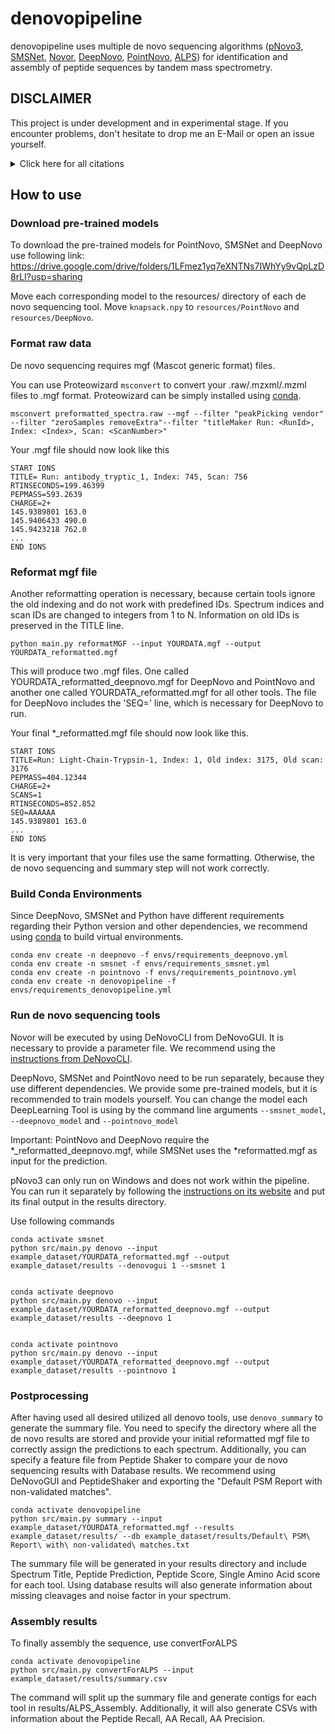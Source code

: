 # denovopipeline

denovopipeline uses multiple de novo sequencing algorithms ([pNovo3](http://pfind.ict.ac.cn/software/pNovo/index.html), [SMSNet](https://github.com/cmb-chula/SMSNet/tree/master#readme), [Novor](https://github.com/compomics/denovogui), [DeepNovo](https://github.com/nh2tran/DeepNovo), [PointNovo](https://github.com/volpato30/PointNovo), [ALPS](https://github.com/nh2tran/DeepNovo/blob/PNAS/Antibody/ALPS.jar)) for identification and assembly of peptide sequences by tandem mass spectrometry.

## DISCLAIMER

This project is under development and in experimental stage. If you encounter problems, don't hesitate to drop me an E-Mail or open an issue yourself.


<details><summary>Click here for all citations </summary>

  * Novor:
    * Ma B. (2015). Novor: real-time peptide de novo sequencing software. Journal of the American Society for Mass Spectrometry, 26(11), 1885–1894. https://doi.org/10.1007/s13361-015-1204-0

  * pNovo 3:
    * Yang, H., Chi, H., Zeng, W. F., Zhou, W. J., & He, S. M. (2019). pNovo 3: precise de novo peptide sequencing using a learning-to-rank framework. Bioinformatics (Oxford, England), 35(14), i183–i190. https://doi.org/10.1093/bioinformatics/btz366

  * DeepNovo:
    * Tran, N. H., Zhang, X., Xin, L., Shan, B., & Li, M. (2017). De novo peptide sequencing by deep learning. Proceedings of the National Academy of Sciences of the United States of America, 114(31), 8247–8252. https://doi.org/10.1073/pnas.1705691114

  * SMSNet:
    * Karunratanakul, K., Tang, H. Y., Speicher, D. W., Chuangsuwanich, E., & Sriswasdi, S. (2019). Uncovering Thousands of New Peptides with Sequence-Mask-Search Hybrid De Novo Peptide Sequencing Framework. Molecular & cellular proteomics : MCP, 18(12), 2478–2491. https://doi.org/10.1074/mcp.TIR119.001656

  * PointNovo: 
    * Qiao, R., Tran, N.H., Xin, L. et al. Computationally instrument-resolution-independent de novo peptide sequencing for high-resolution devices. Nat Mach Intell 3, 420–425 (2021). https://doi.org/10.1038/s42256-021-00304-3
  * ALPS:
    * Tran, N. H., Rahman, M. Z., He, L., Xin, L., Shan, B., & Li, M. (2016). Complete De Novo Assembly of Monoclonal Antibody Sequences. Scientific reports, 6, 31730. https://doi.org/10.1038/srep31730
</details>

## How to use

### Download pre-trained models
To download the pre-trained models for PointNovo, SMSNet and DeepNovo use following link:
https://drive.google.com/drive/folders/1LFmez1yq7eXNTNs7IWhYy9vQpLzD8rLI?usp=sharing

Move each corresponding model to the resources/ directory of each de novo sequencing tool.
Move `knapsack.npy` to `resources/PointNovo` and `resources/DeepNovo`.

### Format raw data

De novo sequencing requires mgf (Mascot generic format) files.

You can use Proteowizard `msconvert` to convert your .raw/.mzxml/.mzml files to .mgf format. Proteowizard can be simply installed using [conda](https://anaconda.org/bioconda/proteowizard).

`msconvert preformatted_spectra.raw --mgf --filter "peakPicking vendor" --filter "zeroSamples removeExtra"--filter "titleMaker Run: <RunId>, Index: <Index>, Scan: <ScanNumber>"`

Your .mgf file should now look like this
```
START IONS
TITLE= Run: antibody_tryptic_1, Index: 745, Scan: 756
RTINSECONDS=199.46399
PEPMASS=593.2639
CHARGE=2+
145.9389801 163.0
145.9406433 490.0
145.9423218 762.0
...
END IONS
```

### Reformat mgf file
Another reformatting operation is necessary, because certain tools ignore the old indexing and do not work with predefined
IDs. Spectrum indices and scan IDs are changed to integers from 1 to N. Information on old IDs is preserved in the TITLE line.

`python main.py reformatMGF --input YOURDATA.mgf --output YOURDATA_reformatted.mgf`

This will produce two .mgf files. One called YOURDATA_reformatted_deepnovo.mgf for DeepNovo and PointNovo and another one called YOURDATA_reformatted.mgf for all other tools. The file for DeepNovo includes the 'SEQ=' line, which is necessary for DeepNovo to run.

Your final *_reformatted.mgf file should now look like this.
```
START IONS
TITLE=Run: Light-Chain-Trypsin-1, Index: 1, Old index: 3175, Old scan: 3176
PEPMASS=404.12344
CHARGE=2+
SCANS=1
RTINSECONDS=852.852
SEQ=AAAAAA
145.9389801 163.0
...
END IONS
```
It is very important that your files use the same formatting. Otherwise, the de novo sequencing and summary step will not work correctly.


### Build Conda Environments

Since DeepNovo, SMSNet and Python have different requirements regarding their Python version and other dependencies, we recommend
using [conda](https://docs.anaconda.com/anaconda/install/) to build virtual environments.
```
conda env create -n deepnovo -f envs/requirements_deepnovo.yml
conda env create -n smsnet -f envs/requirements_smsnet.yml
conda env create -n pointnovo -f envs/requirements_pointnovo.yml
conda env create -n denovopipeline -f envs/requirements_denovopipeline.yml
```

### Run de novo sequencing tools

Novor will be executed by using DeNovoCLI from DeNovoGUI. It is necessary to provide a parameter file. We recommend using the [instructions from DeNovoCLI](https://github.com/compomics/denovogui/wiki/IdentificationParametersCLI).

DeepNovo, SMSNet and PointNovo need to be run separately, because they use different dependencies. We provide some pre-trained models, but it is recommended to train models yourself. You can change the model each DeepLearning Tool is using by the command line arguments `--smsnet_model`, `--deepnovo_model` and `--pointnovo_model`

Important: PointNovo and DeepNovo require the *_reformatted_deepnovo.mgf, while SMSNet uses the *reformatted.mgf as input for the prediction. 

pNovo3 can only run on Windows and does not work within the pipeline. You can run it separately by following the [instructions on its website](http://pfind.ict.ac.cn/software/pNovo/index.html) and put its final output in the results directory.

Use following commands
```
conda activate smsnet
python src/main.py denovo --input example_dataset/YOURDATA_reformatted.mgf --output example_dataset/results --denovogui 1 --smsnet 1


conda activate deepnovo
python src/main.py denovo --input example_dataset/YOURDATA_reformatted_deepnovo.mgf --output example_dataset/results --deepnovo 1


conda activate pointnovo
python src/main.py denovo --input example_dataset/YOURDATA_reformatted_deepnovo.mgf --output example_dataset/results --pointnovo 1
```

### Postprocessing

After having used all desired utilized all denovo tools, use `denovo_summary` to generate the summary file. 
You need to specify the directory where all the de novo results are stored and provide your initial reformatted mgf file to correctly assign the predictions to each spectrum. Additionally, you can specify a feature file from Peptide Shaker to compare your de novo sequencing results with Database results. We recommend using DeNovoGUI and PeptideShaker and exporting the "Default PSM Report with non-validated matches".

``` 
conda activate denovopipeline
python src/main.py summary --input example_dataset/YOURDATA_reformatted.mgf --results example_dataset/results/ --db example_dataset/results/Default\ PSM\ Report\ with\ non-validated\ matches.txt
```

The summary file will be generated in your results directory and include Spectrum Title, Peptide Prediction, Peptide Score, Single Amino Acid score for each tool. Using database results will also generate information about missing cleavages and noise factor in your spectrum. 


### Assembly results

To finally assembly the sequence, use convertForALPS

```
conda activate denovopipeline
python src/main.py convertForALPS --input example_dataset/results/summary.csv
```
The command will split up the summary file and generate contigs for each tool in results/ALPS_Assembly. Additionally, it will also generate CSVs with information about the Peptide Recall, AA Recall, AA Precision.
